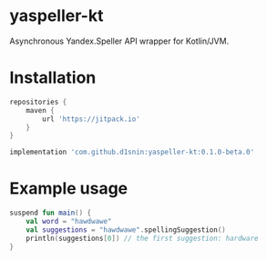 # yaspeller-kt
Asynchronous Yandex.Speller API wrapper for Kotlin/JVM.

# Installation
```groovy
repositories {
    maven { 
        url 'https://jitpack.io' 
    }
}

implementation 'com.github.d1snin:yaspeller-kt:0.1.0-beta.0'
```

# Example usage
```kotlin
suspend fun main() {
    val word = "hawdwawe"
    val suggestions = "hawdwawe".spellingSuggestion()
    println(suggestions[0]) // the first suggestion: hardware
}
```
